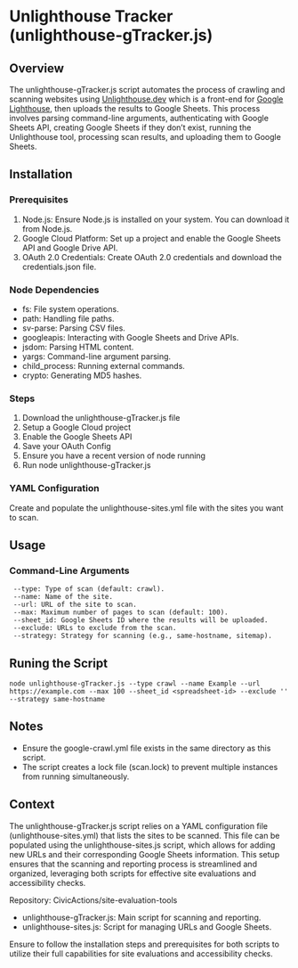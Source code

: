 # Unlighthouse Tracker (unlighthouse-gTracker.js)

## Overview

The unlighthouse-gTracker.js script automates the process of crawling and scanning websites using [Unlighthouse.dev](Unlighthouse.dev) which is a front-end for [Google Lighthouse](https://developer.chrome.com/docs/lighthouse/), then uploads the results to Google Sheets. This process involves parsing command-line arguments, authenticating with Google Sheets API, creating Google Sheets if they don’t exist, running the Unlighthouse tool, processing scan results, and uploading them to Google Sheets.

## Installation

### Prerequisites

1. Node.js: Ensure Node.js is installed on your system. You can download it from Node.js.
1. Google Cloud Platform: Set up a project and enable the Google Sheets API and Google Drive API.
1. OAuth 2.0 Credentials: Create OAuth 2.0 credentials and download the credentials.json file.

### Node Dependencies

* fs: File system operations.
* path: Handling file paths.
* sv-parse: Parsing CSV files.
* googleapis: Interacting with Google Sheets and Drive APIs.
* jsdom: Parsing HTML content.
* yargs: Command-line argument parsing.
* child_process: Running external commands.
* crypto: Generating MD5 hashes.

### Steps

1. Download the unlighthouse-gTracker.js file
1. Setup a Google Cloud project
1. Enable the Google Sheets API
1. Save your OAuth Config
1. Ensure you have a recent version of node running
1. Run node unlighthouse-gTracker.js

### YAML Configuration

Create and populate the unlighthouse-sites.yml file with the sites you want to scan.

## Usage

### Command-Line Arguments
```
 --type: Type of scan (default: crawl).
 --name: Name of the site.
 --url: URL of the site to scan.
 --max: Maximum number of pages to scan (default: 100).
 --sheet_id: Google Sheets ID where the results will be uploaded.
 --exclude: URLs to exclude from the scan.
 --strategy: Strategy for scanning (e.g., same-hostname, sitemap).
```

## Runing the Script
`node unlighthouse-gTracker.js --type crawl --name Example --url https://example.com --max 100 --sheet_id <spreadsheet-id> --exclude '' --strategy same-hostname`

## Notes

* Ensure the google-crawl.yml file exists in the same directory as this script.
* The script creates a lock file (scan.lock) to prevent multiple instances from running simultaneously.

## Context 
The unlighthouse-gTracker.js script relies on a YAML configuration file (unlighthouse-sites.yml) that lists the sites to be scanned. This file can be populated using the unlighthouse-sites.js script, which allows for adding new URLs and their corresponding Google Sheets information. This setup ensures that the scanning and reporting process is streamlined and organized, leveraging both scripts for effective site evaluations and accessibility checks.

Repository: CivicActions/site-evaluation-tools

* unlighthouse-gTracker.js: Main script for scanning and reporting.
* unlighthouse-sites.js: Script for managing URLs and Google Sheets.

Ensure to follow the installation steps and prerequisites for both scripts to utilize their full capabilities for site evaluations and accessibility checks.
